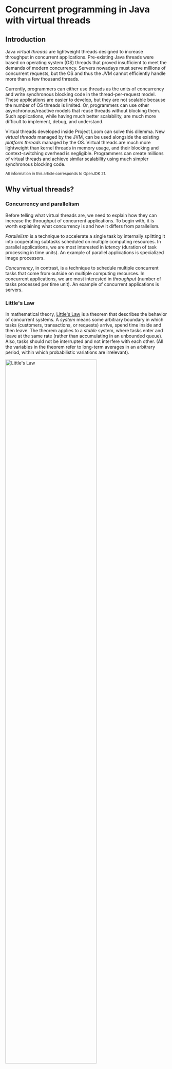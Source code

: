 # Concurrent programming in Java with virtual threads

## Introduction

Java _virtual threads_ are lightweight threads designed to increase throughput in concurrent applications. Pre-existing
Java threads were based on operating system (OS) threads that proved insufficient to meet the demands of modern
concurrency. Servers nowadays must serve millions of concurrent requests, but the OS and thus the JVM cannot efficiently
handle more than a few thousand threads.

Currently, programmers can either use threads as the units of concurrency and write synchronous blocking code in the
thread-per-request model. These applications are easier to develop, but they are not scalable because the number of OS
threads is limited. Or, programmers can use other asynchronous/reactive models that reuse threads without blocking them.
Such applications, while having much better scalability, are much more difficult to implement, debug, and understand.

Virtual threads developed inside Project Loom can solve this dilemma. New _virtual threads_ managed by the JVM, can be
used alongside the existing _platform threads_ managed by the OS. Virtual threads are much more lightweight than kernel
threads in memory usage, and their blocking and context-switching overhead is negligible. Programmers can create
millions of virtual threads and achieve similar scalability using much simpler synchronous blocking code.

<sup>All information in this article corresponds to OpenJDK 21.</sup>

## Why virtual threads?

### Concurrency and parallelism

Before telling what virtual threads are, we need to explain how they can increase the throughput of concurrent
applications. To begin with, it is worth explaining what concurrency is and how it differs from parallelism.

_Parallelism_ is a technique to accelerate a single task by internally splitting it into cooperating subtasks scheduled
on multiple computing resources. In parallel applications, we are most interested in _latency_ (duration of task
processing in time units). An example of parallel applications is specialized image processors.

_Concurrency_, in contrast, is a technique to schedule multiple concurrent tasks that come from outside on multiple
computing resources. In concurrent applications, we are most interested in _throughput_ (number of tasks processed per
time unit). An example of concurrent applications is servers.

### Little's Law

In mathematical theory, [Little's Law](https://www.google.com/search?q=Little%27s+Law) is a theorem that describes the
behavior of concurrent systems. A _system_ means some arbitrary boundary in which tasks (customers, transactions, or
requests) arrive, spend time inside and then leave. The theorem applies to a _stable_ system, where tasks enter and
leave at the same rate (rather than accumulating in an unbounded queue). Also, tasks should not be interrupted and not
interfere with each other. (All the variables in the theorem refer to long-term averages in an arbitrary period, within
which probabilistic variations are irrelevant).

<img src="/images/Little%27s_Law.svg" alt="Little's Law" width="75%" height="75%"/>

The theorem states that the number _L_ of tasks being concurrently handled (_capacity_) in such a system is equal to the
arrival rate _λ_ (_throughput_) multiplied by the time _W_ that a task spends in the system (_latency_):

L = λW

Since Little's Law applies to any system with arbitrary boundaries, it applies to any subsystem of that system.

### Servers are concurrent systems

Little's Law applies to servers as well. A server is a concurrent system that processes requests and contains several
subsystems (CPU, memory, disc, network). The duration of each request depends on how the server processes it.
Programmers can try to reduce the duration, but eventually, they come to a limit. In well-designed servers, requests do
not interfere with each other, and so latency depends little on the number of simultaneous requests. The latency of each
request depends on the inherited properties of the server and can be considered constant. Thus, the throughput of a
server is primarily a function of its capacity.

In most servers, requests execute I/O-bound tasks. These servers often have problems with the utilization of the CPU
subsystem. This happens when the OS can no longer support more active threads, but the CPU is not used at 100%. When we
move to the CPU subsystem, we also move from requests to threads as units of concurrency. (We will consider servers
designed on the thread-per-request model).

Threads in such requests use the CPU for a short time and spend most of the time waiting for blocking OS operations to
complete. When a waiting thread is blocked, the scheduler can switch the CPU core to execute another thread. Simplified,
if a thread uses the CPU for only 1/N of its execution time, then a single CPU core can handle N threads simultaneously.

For example, a CPU has 24 cores and the total request latency is W=100 ms. If a request spends W<sub>CPU</sub>=10 ms,
then to fully utilize the CPU you need to have 240 threads. If a request requires much less computing resources and
spends W<sub>CPU</sub>=0.1 ms, then to fully utilize the CPU you already need to have 24000 threads. However, a
mainstream OS cannot support that number of active threads, mainly because their stack is too large. (A consumer-grade
computer nowadays rarely supports more than 5000 active threads). Therefore, server computational resources are often
underutilized when executing I/O bounded requests.

### User-mode threads are the solution

The solution that the Loom Project team has chosen is to implement user-mode threads similar to those used in Go. These
lightweight threads were named _virtual threads_ by analogy to _virtual memory_. This name suggests that virtual threads
are numerous and cheap thread-like entities that efficiently utilize computational resources. Virtual threads are
implemented by the JVM (instead of the OS kernel), which manages their stack at a lower granularity than the OS can. So
instead of a few thousand threads at best, programmers can have millions of threads in a single process. This solution
provides an excellent concurrent capacity because this is what Little's Law requires to achieve high throughput.

## Platform threads and virtual threads

For the OS, threads are independent execution units that belong to a process. Each thread has an execution instruction
counter and a call stack but shares a heap with other threads in the same process. For the JVM, threads are instances of
the `Thread` class, which is a thin wrapper for OS threads. There are two kinds of threads: platform threads and virtual
threads.

### Platform threads

_Platform threads_ are kernel-mode threads mapped one-to-one to kernel-mode OS threads. The OS schedules OS threads and
hence, platform threads. The OS affects the thread creation time and the context switching time, as well as the number
of platform threads. Platform threads usually have a large, fixed-size stack allocated in a process _stack segment_ with
page granularity. (For the JVM running on Linux x64 the default stack size is 1 MB, so 1000 OS threads require 1 GB of
stack memory). So, the number of available platform threads is limited to the number of OS threads.

> Platform threads are suitable for executing all types of tasks, but their use in long-blocking operations is a waste
> of a limited resource.

### Virtual threads

_Virtual threads_ are user-mode threads mapped many-to-many to kernel-mode OS threads. Virtual threads are scheduled by
the JVM, rather than the OS. A virtual thread is a regular Java object, so the thread creation time and context
switching time are negligible. The stack of virtual threads is much smaller than for platform threads and is dynamically
sized. (When a virtual thread is inactive, its stack is stored in the JVM heap). Thus, the number of virtual threads
does not depend on the limitations of the OS.

> Virtual threads are suitable for executing tasks that spend most of the time blocked and are not intended for
> long-running CPU-intensive operations.

A summary of the quantitative differences between platform and virtual streams:


<table>
  <tr>
   <td>Parameter
   </td>
   <td>Platform threads
   </td>
   <td>Virtual threads
   </td>
  </tr>
  <tr>
   <td>stack size
   </td>
   <td>1 MB
   </td>
   <td>resizable
   </td>
  </tr>
  <tr>
   <td>startup time
   </td>
   <td>> 1000 µs
   </td>
   <td>1-10 µs
   </td>
  </tr>
  <tr>
   <td>context switching time
   </td>
   <td>1-10 µs
   </td>
   <td>~ 0.2 µs
   </td>
  </tr>
  <tr>
   <td>number
   </td>
   <td>&lt; 5000
   </td>
   <td>millions
   </td>
  </tr>
</table>


The implementation of virtual threads consists of two parts: continuation and scheduler.

Continuations are a sequential code that can suspend itself and later be resumed. When a continuation suspends, it saves
its content and passes control outside. When a continuation is resumed, control returns to the last suspending point
with the previous context.

By default, virtual threads use a work-stealing `ForkJoinPool` scheduler. Their scheduler is pluggable, and any other
scheduler that implements the `Executor` interface can be used instead. The schedulers do not even need to know that
they are scheduling continuations. From their view, they are ordinary tasks that implement the `Runnable` interface. The
scheduler executes virtual threads on a pool of several platform threads used as _carrier threads_. By default, their
initial number is equal to the number of available CPU cores, and their maximum number is 256.

<sub>Running an application with system property -Djdk.defaultScheduler.parallelism=N changes the number of carrier
threads.</sub>

When a virtual thread calls a blocking I/O method, the scheduler performs the following actions:

* _unmounts_ the virtual thread from the carrier thread
* suspends the continuation and saves its content
* start a non-blocking I/O operation in the OS kernel
* the scheduler can execute another virtual thread on the same carrier thread

When the I/O operation completes in the OS kernel, the scheduler performs the opposite actions:

* restores the content of the continuation and resumes it
* waits until a carrier thread is available
* _mounts_ the virtual thread to the carrier thread

To provide this behavior, most of the blocking operations in the Java standard library (mainly I/O and synchronization
constructs from the _java.util.concurrent_ package) have been refactored. However, some operations do not yet support
this feature and _capture_ the carrier thread instead. This behavior can be caused by current limitations of the OS or
of the JDK. The capture of an OS thread is compensated by temporarily adding a carrier thread to the scheduler.

A virtual thread also cannot be unmounted during some blocking operations when it is _pinned_ to its carrier. This
occurs when a virtual thread executes a _synchronized_ block/method, a _native method_, or a _foreign function_. During
pinning, the scheduler does not create an additional carrier thread, so frequent and long pinning may degrade
scalability.

## How to use virtual threads

Virtual threads are instances of the nonpublic `VirtualThread` class, which is a subclass of the `Thread` class.

![thread class diagram](/images/thread_class_diagram.png)

The `Thread` class has public constructors and the inner `Thread.Builder` interface for creating and starting threads.
For backward compatibility, all public constructors of the `Thread` class can create only platform threads for now.
Virtual threads are instances of a class that does not have public constructors, so the only way to create virtual
threads is to use a builder. (A similar builder exists for creating platform threads).

The `Thread` class has new methods to handle virtual threads:


<table>
  <tr>
   <td>Modifier and type
   </td>
   <td>Method
   </td>
   <td>Description
   </td>
  </tr>
  <tr>
   <td><em>final boolean</em>
   </td>
   <td><em>isVirtual()</em>
   </td>
   <td>Returns <em>true</em> if this thread is a virtual thread.
   </td>
  </tr>
  <tr>
   <td><em>static Thread.Builder.OfVirtual</em>
   </td>
   <td><em>ofVirtual()</em>
   </td>
   <td>Returns a builder for creating a virtual <em>Thread</em> or <em>ThreadFactory</em> that creates virtual threads.
   </td>
  </tr>
  <tr>
   <td><em>static Thread</em>
   </td>
   <td><em>startVirtualThread(Runnable)</em>
   </td>
   <td>Creates a virtual thread to execute a task and schedules it to execute. 
   </td>
  </tr>
</table>


There are four ways to use virtual threads:

* the thread builder
* the static factory method
* the thread factory
* the executor service

The virtual thread builder allows you to create a virtual thread with all available parameters: name,
_inheritable-thread-local variables_ inheritance flag, uncaught exception handler, and `Runnable` task. (Note that the
virtual threads are _daemon_ threads and have a fixed priority that cannot be changed).

```java
Thread.Builder builder = Thread.ofVirtual()
        .name("virtual thread")
        .inheritInheritableThreadLocals(false)
        .uncaughtExceptionHandler((t, e) -> System.out.printf("thread %s failed with exception %s", t, e));

assertEquals("java.lang.ThreadBuilders$VirtualThreadBuilder",builder.getClass().

getName());

Thread thread = builder.unstarted(() -> System.out.println("run"));

assertEquals("java.lang.VirtualThread",thread.getClass().

getName());

assertEquals("virtual thread",thread.getName());

assertTrue(thread.isDaemon());

assertEquals(5,thread.getPriority());
```

<sub>In the platform thread builder, you can specify additional parameters: thread group, <em>daemon</em> flag,
priority, and stack size. </sub>

The static factory method allows you to create a virtual thread with default parameters, by specifying only a `Runnable`
task. (Note that by default, the virtual thread name is empty).

```java
Thread thread = Thread.ofVirtual().start(() -> System.out.println("run"));
thread.join();

assertEquals("java.lang.VirtualThread",thread.getClass().getName());

assertTrue(thread.isVirtual());

assertEquals("",thread.getName());
```

The thread factory allows you to create a virtual thread by specifying a `Runnable` task to
the `ThreadFactory.newThread(Runnable)` method. The parameters of virtual threads are specified by the current state of
the thread builder from which this thread factory is created. (Note that the thread factory is thread-safe, but the
thread builder is not).

```java
Thread.Builder builder = Thread.ofVirtual()
        .name("virtual thread");

ThreadFactory factory = builder.factory();

assertEquals("java.lang.ThreadBuilders$VirtualThreadFactory",factory.getClass().

getName());
Thread thread = factory.newThread(() -> System.out.println("run"));

assertEquals("java.lang.VirtualThread",thread.getClass().

getName());

assertTrue(thread.isVirtual());

assertEquals("virtual thread",thread.getName());

assertEquals(Thread.State.NEW, thread.getState());
```

The executor service allows you to execute `Runnable` and `Callable` tasks in the unbounded, thread-per-task instance of
the `ExecutorService` interface.

```java
try(ExecutorService executorService = Executors.newVirtualThreadPerTaskExecutor()){

assertEquals("java.util.concurrent.ThreadPerTaskExecutor",executorService.getClass().

getName());

Future<?> future = executorService.submit(() -> System.out.println("run"));
   future.

get();
}
```

## How to properly use virtual threads

The Project Loom team had a choice whether to make the virtual thread class a sibling class or a subclass of the
existing `Thread` class. They have chosen the second option, and now existing code can use virtual threads with little
or no changes. However, as a result of this trade-off, some features that were widely used for platform threads are
useless or even harmful for virtual threads. The responsibility for knowing and avoiding known pitfalls is now on the
programmer.

### Do not use virtual threads for CPU-bound tasks

The OS scheduler for platform threads is _preemptive<sup>*</sup>_. The OS scheduler uses _time slices_ to suspend and
resume platform threads. Thus, multiple platform threads executing CPU-bound tasks will eventually show progress, even
if none of them explicitly yields.

Nothing in the design of virtual threads prohibits using a _preemptive_ scheduler as well. However, the default
work-stealing scheduler is _non-preemptive_ and _non-cooperative_ (because the Project Loom team had not found any real
scenarios in which it could be useful). So now virtual threads can only be suspended if they are blocked on I/O or
another supported operation from the Java standard library. If you start a virtual thread with a CPU-bound task, that
thread monopolizes the carrier thread until the task is completed, and other virtual threads may experience
_starvation_.

<sub>*see "Modern Operating Systems", 4th edition by Andrew S. Tanenbaum and Herbert Bos, 2015.</sub>

### Write blocking synchronous code in the thread-per-request model

Blocking platform threads is expensive because it wastes limited computing resources. To fully utilize all computational
resources, it is necessary to abandon the thread-per-request model. Typically, the asynchronous pipeline model is used
instead, where tasks at different stages are executed on different threads. As an advantage, such asynchronous solutions
reuse threads without blocking them, which allows programmers to write more scalable concurrent applications.

As a drawback, such applications are much more difficult to develop. The entire Java platform is designed on using
threads as units of concurrency. In the Java programming language, control flow (branches, cycles, method calls,
_try/catch/finally_) is executed in a thread. Exception has a stack trace that shows where in a thread the error
occurred. The Java tools (debuggers, profilers) use thread as the execution context. Programmers lose all those
advantages when they switch from the thread-per-request model to an asynchronous model.

In contrast, blocking virtual threads is cheap and moreover, it is their main design feature. While a blocked virtual
thread is waiting for an operation to complete, the carrier thread and underlying OS thread are actually not blocked (in
most cases). This allows programmers to write both simple and scalable concurrent applications in the thread-per-request
model, which is the only style that is harmonious with the Java platform.

[code examples](https://github.com/aliakh/demo-java-virtual-threads/blob/main/src/test/java/virtual_threads/part2/readme.md#write-blocking-synchronous-code-in-the-thread-per-task-style)

### Do not pool virtual threads

Creating a platform thread is a rather long process because it requires the creation of an OS thread. Thread pools were
designed to reduce this time by reusing threads between the execution of multiple tasks. They contain a pool of worker
threads to which `Runnable` and `Callable` tasks are submitted through a queue.

Unlike creating platform threads, creating virtual threads is a fast process. Therefore, there is no need to create a
virtual thread pool. You should create a new virtual thread for each task, even something as small as a network call. If
the application requires an `ExecutorService` instance, you should use a specially designed implementation for virtual
threads, which is returned from the `Executors.newVirtualThreadPerTaskExecutor()` static factory method. This executor
does not use a thread pool and creates a new virtual thread for each submitted task. Also, this executor itself is
lightweight, so you can create and close it at any code within the _try-with-resources_ block.

[code examples](https://github.com/aliakh/demo-java-virtual-threads/blob/main/src/test/java/virtual_threads/part2/readme.md#do-not-pool-virtual-threads)

### Use semaphores instead of fixed thread pools to limit concurrency

The main purpose of thread pools is to reuse threads between the execution of multiple tasks. When a task is submitted
to a thread pool, it is inserted into a queue. The task is retrieved from the queue by a worker thread for execution. An
additional purpose of using thread pools with a _fixed number_ of worker threads may be to limit the concurrency of a
particular operation. Such thread pools can be used when an external resource cannot process more than a predefined
number of concurrent requests.

However, since there is no need to reuse virtual threads, there is no need to use any thread pools for them. Instead,
you should use a `Semaphore` with the same number of permits to limit concurrency. Just as a thread pool contains
a [queue](https://github.com/openjdk/jdk21/blob/master/src/java.base/share/classes/java/util/concurrent/ThreadPoolExecutor.java#L454)
of tasks, a semaphore contains
a [queue](https://github.com/openjdk/jdk21/blob/master/src/java.base/share/classes/java/util/concurrent/locks/AbstractQueuedSynchronizer.java#L319)
of threads blocked on its synchronizer.

[code examples](https://github.com/aliakh/demo-java-virtual-threads/blob/main/src/test/java/virtual_threads/part2/readme.md#use-semaphores-instead-of-fixed-thread-pools-to-limit-concurrency)

### Use thread-local variables carefully or switch to scoped values

To achieve better scalability of virtual threads, you should reconsider using _thread-local variables_ and
_inheritable-thread-local variables_. Thread-local variables provide each thread with its own copy of a variable, and
inheritable-thread-local variables additionally copy these variables from the parent thread to the child thread.
Thread-local variables are typically used to cache mutable objects that are expensive to create. They are also used to
implicitly pass thread-bound parameters and return values through a sequence of intermediate methods.

Virtual threads support thread-local behavior (after much consideration by the Project Loom team) in the same way as
platform threads. But since virtual threads can be much more numerous, the following features of thread-local variables
can have a larger negative effect:

* _unconstrained mutability_ (any code that can call the _get_ method of a thread-local variable can call the _set_
  method of that variable, even if an object in a thread-local variable is immutable)
* _unbounded lifetime_ (once a copy of a thread-local variable is set via the _set_ method, the value is retained for
  the lifetime of the thread, or until code in the thread calls the _remove_ method)
* _expensive inheritance_ (each child thread copies, not reuses, _inheritable-thread-local variables_ of the parent
  thread)

Sometimes, _scoped values_ may be a better alternative to thread-local variables. Unlike a thread-local variable, a
scoped value is written once, is available only for a bounded context, and is inherited in a _structured concurrency_
scope.

[code examples](https://github.com/aliakh/demo-java-virtual-threads/blob/main/src/test/java/virtual_threads/part2/readme.md#use-thread-local-variables-carefully-or-switch-to-scoped-values)

### Use synchronized blocks and methods carefully or switch to reentrant locks

To improve scalability using virtual threads, you should revise _synchronized_ blocks and methods to avoid frequent and
long-running _pinning_ (such as I/O operations). Pinning is not a problem if such operations are short-lived (such as
in-memory operations) or infrequent. Alternatively, you can replace a _synchronized_ block or method with
a `ReentrantLock`, that also guarantees mutually exclusive access.

<sub>Running an application with system property <em>-Djdk.tracePinnedThreads=full</em> prints a complete stack trace
when a thread blocks while pinned (highlighting native frames and frames holding monitors), running with system
property <em>-Djdk.tracePinnedThreads=short</em>  prints just the problematic stack frames.</sub>

[code examples](https://github.com/aliakh/demo-java-virtual-threads/blob/main/src/test/java/virtual_threads/part2/readme.md#use-synchronized-blocks-and-methods-carefully-or-switch-to-reentrant-locks)

## Conclusion

Virtual threads are designed for developing high-throughput concurrent applications when a programmer can create
millions of units of concurrency with the well-known `Thread` class. Virtual threads are intended to replace platform
threads in those applications with I/O-intensive operations.

Implementing virtual threads as a subclass of the existing `Thread` class was a trade-off. As an advantage, most
existing concurrent code can use virtual threads with minimal changes. As a drawback, some Java concurrency constructs
are not beneficial for virtual threads. Now it is the responsibility of programmers to use virtual threads correctly.
This mainly concerns thread pools, thread-local variables, and `synchronized` blocks/methods. Instead of thread pools,
you should create a new virtual thread for each task. You should use thread-local variables with caution and, if
possible, replace them with scoped values. You should revisit `synchronized` to avoid _pinning_ in long and frequently
used methods of your applications. Finally, third-party libraries that you use in applications should be refactored by
their owners to become compatible with virtual threads.

Complete code examples are available in the [GitHub repository](https://github.com/aliakh/demo-java-virtual-threads).
